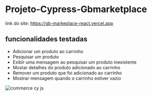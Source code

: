 <h1>Projeto-Cypress-Gbmarketplace</h1>

link do site: https://gb-markeplace-react.vercel.app

## funcionalidades testadas
- Adicionar um produto ao carrinho
- Pesquisar um produto 
- Exibir uma mensagem ao pesquisar um produto inexistente
- Mostar detalhes do produto adicionado ao carrinho
- Remover um produto que foi adicionado ao carrinho
- Mostrar mensagem quando o carrinho estiver vazio


![commerce cy js](https://user-images.githubusercontent.com/86307663/233671148-18aae8d8-54be-4597-abb1-1478bfb02a9a.gif)
